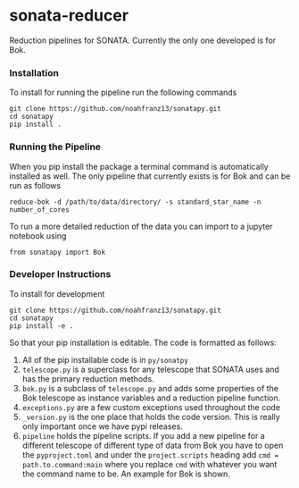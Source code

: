 # sonata-reducer

Reduction pipelines for SONATA. Currently the only one developed
is for Bok.

### Installation
To install for running the pipeline run the following commands
```
git clone https://github.com/noahfranz13/sonatapy.git
cd sonatapy
pip install .
```

### Running the Pipeline
When you pip install the package a terminal command is automatically
installed as well. The only pipeline that currently exists is for
Bok and can be run as follows
```
reduce-bok -d /path/to/data/directory/ -s standard_star_name -n number_of_cores
```

To run a more detailed reduction of the data you can import to a
jupyter notebook using
```
from sonatapy import Bok
```

### Developer Instructions

To install for development
```
git clone https://github.com/noahfranz13/sonatapy.git
cd sonatapy
pip install -e .
```
So that your pip installation is editable. The code is formatted as
follows:

1. All of the pip installable code is in `py/sonatpy`
2. `telescope.py` is a superclass for any telescope that SONATA uses
   and has the primary reduction methods.
3. `bok.py` is a subclass of `telescope.py` and adds some properties
   of the Bok telescope as instance variables and a reduction pipeline
   function.
4. `exceptions.py` are a few custom exceptions used throughout the code
5. `_version.py` is the one place that holds the code version. This is
   really only important once we have pypi releases.
6. `pipeline` holds the pipeline scripts. If you add a new pipeline for
   a different telescope of different type of data from Bok you have to
   open the `pyproject.toml` and under the `project.scripts` heading add
   `cmd = path.to.command:main` where you replace `cmd` with whatever
   you want the command name to be. An example for Bok is shown.
